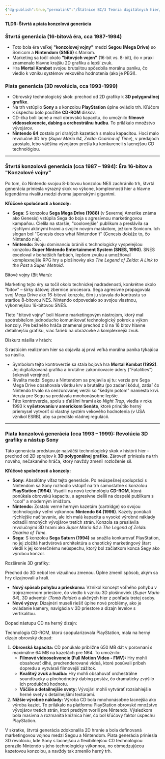 ```yaml
---
{"dg-publish":true,"permalink":"/Štátnice BC/3 Teória digitálnych hier/23 Obdobie štvrtej a piatej konzolovej generácie/","created":"2025-06-20T23:08:57.493+02:00","updated":"2025-06-28T19:47:39.925+02:00"}
---
```


**TLDR: Štvrtá a piata konzolová generácia**

### Štvrtá generácia (16-bitová éra, cca 1987-1994)

- Toto bola éra veľkej **"konzolovej vojny"** medzi **Segou (Mega Drive)** so Sonicom a **Nintendom (SNES)** s Mariom.
- Marketing sa točil okolo **"bitových vojen"** (16-bit vs. 8-bit), čo v praxi znamenalo hlavne krajšiu 2D grafiku a lepší zvuk.
- Hra **Mortal Kombat** svojou brutalitou spôsobila morálnu paniku, čo viedlo k vzniku systémov vekového hodnotenia (ako je PEGI).

### Piata generácia (3D revolúcia, cca 1993-1999)

- Obrovský technologický skok: prechod od 2D grafiky k **3D polygonálnej grafike**.
- Na trh vstúpilo **Sony** a s konzolou **PlayStation** úplne ovládlo trh. Kľúčom k úspechu bolo použitie **CD-ROM** diskov.
- CD-čka boli lacné a mali obrovskú kapacitu, čo umožnilo **filmové videosekvencie, dabing a orchestrálnu hudbu**. To prilákalo množstvo vývojárov.
- **Nintendo 64** zostalo pri drahých kazetách s malou kapacitou. Hoci malo revolučné 3D hry (_Super Mario 64_, _Zelda: Ocarina of Time_), v predajoch zaostalo, lebo väčšina vývojárov prešla ku konkurencii s lacnejšou CD technológiou.

---

### **Štvrtá konzolová generácia (cca 1987 – 1994): Éra 16-bitov a "Konzolové vojny"**

Po tom, čo Nintendo svojou 8-bitovou konzolou NES zachránilo trh, štvrtá generácia priniesla výrazný skok vo výkone, komplexnosti hier a hlavne legendárnu rivalitu medzi dvoma japonskými gigantmi.

**Kľúčové spoločnosti a konzoly:**

- **Sega:** S konzolou **Sega Mega Drive (1988)** (v Severnej Amerike známa ako Genesis) vstúpila Sega do boja s agresívnou marketingovou kampaňou. Cielila na staršie, "coolovejšie" publikum a preslávila sa rýchlymi akčnými hrami a svojím novým maskotom, ježkom Sonicom. Ich slogan bol "Genesis does what Nintendon't" (Genesis dokáže to, čo Nintendo nie).
- **Nintendo:** Svoju dominanciu bránili s technologicky vyspelejšou konzolou **Super Nintendo Entertainment System (SNES, 1990)**. SNES exceloval v bohatších farbách, lepšom zvuku a umožňoval komplexnejšie RPG hry a plošinovky ako _The Legend of Zelda: A Link to the Past_ a _Super Metroid_.

Bitové vojny (Bit Wars):

Marketing tejto éry sa točil okolo technickej nadradenosti, konkrétne okolo "bitov" – šírky dátovej zbernice procesora. Sega agresívne propagovala svoj Mega Drive ako 16-bitovú konzolu, čím ju stavala do kontrastu so staršou 8-bitovou NES. Nintendo odpovedalo so svojou vlastnou, výkonnejšou 16-bitovou SNES.

Tieto "bitové vojny" boli hlavne marketingovým nástrojom, ktorý mal spotrebiteľom jednoducho komunikovať technologický pokrok a výkon konzoly. Pre bežného hráča znamenal prechod z 8 na 16 bitov hlavne detailnejšiu grafiku, viac farieb na obrazovke a komplexnejší zvuk.

Diskurz násilia v hrách:

S rastúcim realizmom hier sa objavila aj prvá veľká morálna panika týkajúca sa násilia.

- Symbolom tejto kontroverzie sa stala bojová hra **Mortal Kombat (1992)**. Jej digitalizovaná grafika a brutálne zakončovacie údery ("Fatalities") šokovali verejnosť.
- Rivalita medzi Segou a Nintendom sa prejavila aj tu: verzia pre Sega Mega Drive obsahovala všetku krv a brutalitu (po zadaní kódu), zatiaľ čo Nintendo trvalo na cenzurovanej verzii so "šedým potom" namiesto krvi. Verzia pre Segu sa predávala mnohonásobne lepšie.
- Táto kontroverzia, spolu s ďalšími hrami ako _Night Trap_, viedla v roku 1993 k **vyšetrovaniu v americkom Senáte**, ktoré prinútilo herný priemysel vytvoriť si vlastný systém vekového hodnotenia (v USA vznikol ESRB), aby sa predišlo vládnej regulácii.

---

### **Piata konzolová generácia (cca 1993 – 1999): Revolúcia 3D grafiky a nástup Sony**

Táto generácia predstavuje najväčší technologický skok v histórii hier – prechod od 2D sprajtov k **3D polygonálnej grafike**. Zároveň priniesla na trh nového, nečakaného hráča, ktorý navždy zmenil rozloženie síl.

**Kľúčové spoločnosti a konzoly:**

- **Sony:** Absolútny víťaz tejto generácie. Po neúspešnej spolupráci s Nintendom sa Sony rozhodlo vstúpiť na trh samostatne s konzolou **PlayStation (1994)**. Vsadili na novú technológiu **CD-ROM**, ktorá ponúkala obrovskú kapacitu, a agresívne cielili na dospelé publikum s "cool" a moderným imidžom.
- **Nintendo:** Zostalo verné herným kazetám (cartridge) so svojou technologicky veľmi výkonnou **Nintendo 64 (1996)**. Kazety ponúkali rýchlejšie načítavanie, ale ich malá kapacita a vysoké výrobné náklady odradili mnohých vývojárov tretích strán. Konzola sa preslávila revolučnými 3D hrami ako _Super Mario 64_ a _The Legend of Zelda: Ocarina of Time_.
- **Sega:** S konzolou **Sega Saturn (1994)** sa snažila konkurovať PlayStation, no jej zložitá hardvérová architektúra a chaotický marketingový štart viedli k jej komerčnému neúspechu, ktorý bol začiatkom konca Segy ako výrobcu konzol.

Rozšírenie 3D grafiky:

Prechod do 3D nebol len vizuálnou zmenou. Úplne zmenil spôsob, akým sa hry dizajnovali a hrali.

- **Nový spôsob pohybu a prieskumu:** Vznikol koncept voľného pohybu v trojrozmernom priestore, čo viedlo k vzniku 3D plošinoviek (_Super Mario 64_), 3D adventúr (_Tomb Raider_) a akčných hier z pohľadu tretej osoby.
- **Nové výzvy:** Dizajnéri museli riešiť úplne nové problémy, ako je ovládanie kamery, navigácia v 3D priestore a dizajn levelov s vertikalitou.

Dopad nástupu CD na herný dizajn:

Technológia CD-ROM, ktorú spopularizovala PlayStation, mala na herný dizajn obrovský dopad:

1. **Obrovská kapacita:** CD ponúkalo približne 650 MB dát v porovnaní s maximálne 64 MB na kazetách pre N64. To umožnilo:
    - **Filmové videosekvencie (Full Motion Video - FMV):** Hry mohli obsahovať dlhé, predrenderované videá, ktoré posúvali príbeh dopredu a vytvárali filmovejší zážitok.
    - **Kvalitný zvuk a hudba:** Hry mohli obsahovať orchestrálne soundtracky a plnohodnotný dabing postáv, čo dramaticky zvýšilo ich produkčnú hodnotu.
    - **Väčšie a detailnejšie svety:** Vývojári mohli vytvárať rozsiahlejšie herné svety s detailnejšími textúrami.
2. **Nižšie výrobné náklady:** Výroba CD bola mnohonásobne lacnejšia ako výroba kaziet. To prilákalo na platformu PlayStation obrovské množstvo vývojárov tretích strán, ktorí predtým tvorili pre Nintendo. Výsledkom bola masívna a rozmanitá knižnica hier, čo bol kľúčový faktor úspechu PlayStation.

V skratke, štvrtá generácia zdokonalila 2D hranie a bola definovaná marketingovou vojnou medzi Segou a Nintendom. Piata generácia priniesla 3D revolúciu, kde Sony s lacnejšou a flexibilnejšou CD technológiou porazilo Nintendo s jeho technologicky výkonnou, no obmedzujúcou kazetovou konzolou, a navždy tak zmenilo herný trh.